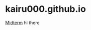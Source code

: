 # kairu000.github.io
[Midterm](https://gist.github.com/Kairu000/50922fa9d65dbf80be331e38b0096f77e)
hi there

